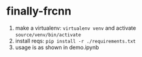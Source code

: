# finally-frcnn

1. make a virtualenv: ``virtualenv venv`` and activate ``source/venv/bin/activate``
2. install reqs: ``pip install -r ./requirements.txt``
3. usage is as shown in demo.ipynb
